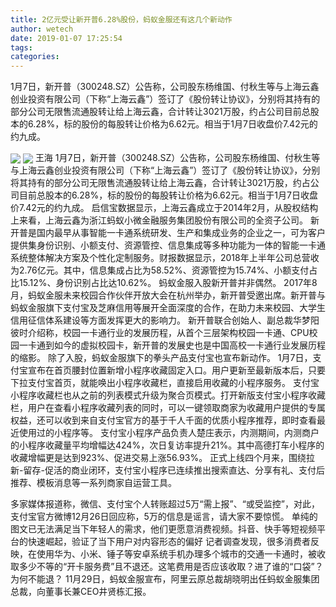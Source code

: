 ```yaml
---
title: 2亿元受让新开普6.28%股份，蚂蚁金服还有这几个新动作
author: wetech
date: 2019-01-07 17:25:54
tags: 
categories: 
---
```

1月7日，新开普（300248.SZ）公告称，公司股东杨维国、付秋生等与上海云鑫创业投资有限公司（下称“上海云鑫”）签订了《股份转让协议》，分别将其持有的部分公司无限售流通股转让给上海云鑫，合计转让3021万股，约占公司目前总股本的6.28%，标的股份的每股转让价格为6.62元。相当于1月7日收盘价7.42元的约九成。
<!-- more -->
<img align="center" border="0" src="https://imgcdn.yicai.com/uppics/images/2019/01/7bc0f70255da626f18955d6f5a811dc4.jpg" />
<img align="center" border="0" src="https://imgcdn.yicai.com/uppics/images/2019/01/75bf8789d167146f8bd280c927a6ddfb.jpg" />
王海
1月7日，新开普（300248.SZ）公告称，公司股东杨维国、付秋生等与上海云鑫创业投资有限公司（下称“上海云鑫”）签订了《股份转让协议》，分别将其持有的部分公司无限售流通股转让给上海云鑫，合计转让3021万股，约占公司目前总股本的6.28%，标的股份的每股转让价格为6.62元。相当于1月7日收盘价7.42元的约九成。
启信宝数据显示，上海云鑫成立于2014年2月，从股权结构上来看，上海云鑫为浙江蚂蚁小微金融服务集团股份有限公司的全资子公司。
新开普是国内最早从事智能一卡通系统研发、生产和集成业务的企业之一，可为客户提供集身份识别、小额支付、资源管控、信息集成等多种功能为一体的智能一卡通系统整体解决方案及个性化定制服务。财报数据显示，2018年上半年公司总营收为2.76亿元。其中，信息集成占比为58.52%、资源管控为15.74%、小额支付占比15.12%、身份识别占比达10.62%。
蚂蚁金服入股新开普并非偶然。
2017年8月，蚂蚁金服未来校园合作伙伴开放大会在杭州举办，新开普受邀出席。新开普与蚂蚁金服旗下支付宝及芝麻信用等展开全面深度的合作，在助力未来校园、大学生信用征信体系建设等方面发挥更大的影响力。
新开普联合创始人、副总裁华梦阳彼时介绍称，校园一卡通行业的发展历程，从首个三层架构校园一卡通、CPU校园一卡通到如今的虚拟校园卡，新开普的发展史也是中国高校一卡通行业发展历程的缩影。
除了入股，蚂蚁金服旗下的拳头产品支付宝也宣布新动作。
1月7日，支付宝宣布在首页腰封位置新增小程序收藏固定入口。用户更新至最新版本后，只要下拉支付宝首页，就能唤出小程序收藏栏，直接启用收藏的小程序服务。
支付宝小程序收藏栏也从之前的列表模式升级为聚合页模式。打开新版支付宝小程序收藏栏，用户在查看小程序收藏列表的同时，可以一键领取商家为收藏用户提供的专属权益，还可以收到来自支付宝官方的基于千人千面的优质小程序推荐，即时查看最近使用过的小程序等。
支付宝小程序产品负责人楚庄表示，内测期间，内测商户的小程序收藏量平均增幅达424%，次日复访率提升21%。其中高德打车小程序的收藏增幅更是达到923%、促进交易上涨56.93%。
正式上线四个月来，围绕拉新-留存-促活的商业闭环，支付宝小程序已连续推出搜索直达、分享有礼、支付后推荐、模板消息等一系列商家自运营工具。
 
 
多家媒体报道称，微信、支付宝个人转账超过5万“需上报”、“或受监控”，对此，支付宝官方微博12月26日回应称，5万的信息是谣言，请大家不要惊慌。
单纯的图文已无法满足当下年轻人的需求，他们更愿意消费视频。抖音、快手等短视频平台的快速崛起，验证了当下用户对内容形态的偏好
记者调查发现，很多消费者反映，在使用华为、小米、锤子等安卓系统手机办理多个城市的交通一卡通时，被收取多少不等的“开卡服务费”且不退还。这笔费用是否应该收取？进了谁的“口袋”？为何不能退？
11月29日，蚂蚁金服宣布，阿里云原总裁胡晓明出任蚂蚁金服集团总裁，向董事长兼CEO井贤栋汇报。
